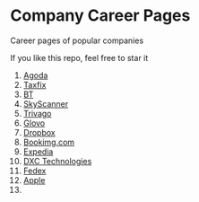 # Company Career Pages
Career pages of popular companies

If you like this repo, feel free to star it

1. [Agoda](https://careersatagoda.com/)
2. [Taxfix](https://taxfix.de/en/careers/)
3. [BT](https://jobs.bt.com/)
4. [SkyScanner](https://www.skyscanner.net/jobs/)
5. [Trivago](https://careers.trivago.com/)
6. [Glovo](https://jobs.glovoapp.com/)
7. [Dropbox](https://jobs.dropbox.com/)
8. [Bookimg.com](https://jobs.booking.com/careers)
9. [Expedia](https://careers.expediagroup.com/)
10. [DXC Technologies](https://careers.dxc.com/)
11. [Fedex](https://careers.fedex.com/fedex/)
12. [Apple](https://www.apple.com/careers/us/)
13. 
